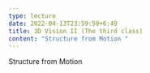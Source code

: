 ```yaml
---
type: lecture
date: 2022-04-13T23:59:59+6:49
title: 3D Vision II (The third class)
content: "Structure from Motion "
---
```

Structure from Motion 